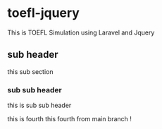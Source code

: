 # toefl-jquery
This is TOEFL Simulation using Laravel and Jquery

## sub header

this sub section

### sub sub header

this is sub sub header

this is fourth
this fourth from main branch !
